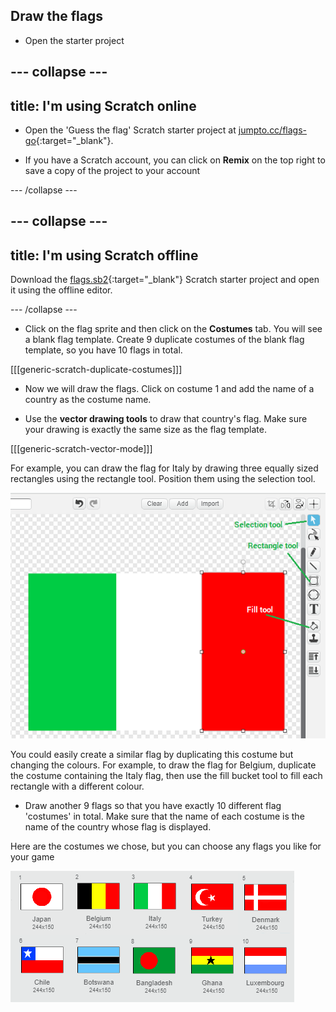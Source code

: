 ## Draw the flags

+ Open the starter project

--- collapse ---
---
title: I'm using Scratch online
---

+ Open the 'Guess the flag' Scratch starter project at [jumpto.cc/flags-go](http://jumpto.cc/flags-go){:target="_blank"}.

+ If you have a Scratch account, you can click on **Remix** on the top right to save a copy of the project to your account


--- /collapse ---

--- collapse ---
---
title: I'm using Scratch offline
---

Download the [flags.sb2](resources/flags.sb2){:target="_blank"} Scratch starter project and open it using the offline editor.

--- /collapse ---

+ Click on the flag sprite and then click on the **Costumes** tab. You will see a blank flag template. Create 9 duplicate costumes of the blank flag template, so you have 10 flags in total.

[[[generic-scratch-duplicate-costumes]]]

+ Now we will draw the flags. Click on costume 1 and add the name of a country as the costume name.

+ Use the **vector drawing tools** to draw that country's flag. Make sure your drawing is exactly the same size as the flag template.

[[[generic-scratch-vector-mode]]]

For example, you can draw the flag for Italy by drawing three equally sized rectangles using the rectangle tool. Position them using the selection tool.

![Vector drawing](images/vector-drawing.png)

You could easily create a similar flag by duplicating this costume but changing the colours. For example, to draw the flag for Belgium, duplicate the costume containing the Italy flag, then use the fill bucket tool to fill each rectangle with a different colour.

+ Draw another 9 flags so that you have exactly 10 different flag 'costumes' in total. Make sure that the name of each costume is the name of the country whose flag is displayed.

Here are the costumes we chose, but you can choose any flags you like for your game

![All flag costumes](images/all-costumes.png)
